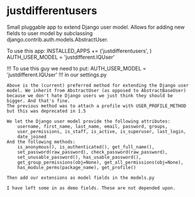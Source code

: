 justdifferentusers
==================

Small pluggable app to extend Django user model. Allows for adding new fields to user model by subclassing 
django.contrib.auth.models.AbstractUser.

To use this app:
INSTALLED_APPS +=  ('justdifferentusers', )
AUTH_USER_MODEL = 'justdifferent.IQUser'



  !!! To use this guy we need to put:
        AUTH_USER_MODEL = 'justdifferent.IQUser'
  !!! in our settings.py

    Above is the (current) preferred method for extending the Django user 
    model. We inherit from AbstractUser (as opposed to AbstractBaseUser)
    because we don't hate Django users we just think they should be 
    bigger. And that's fine.
    The previous method was to attach a profile with USER_PROFILE_METHOD
    but this was deprecated in 1.5
    
    We let the Django user model provide the following attributes:
        username, first_name, last_name, email, password, groups, 
        user_permissions, is_staff, is_active, is_superuser, last_login, 
        date_joined
    And the following methods:
        is_anonymous(), is_authenticated(), get_full_name(), 
        set_password(raw_password), check_password(raw_password), 
        set_unusable_password(), has_usable_password(), 
        get_group_permissions(obj=None), get_all_permissions(obj=None), 
        has_module_perms(package_name), get_profile()
        
    Then add our extensions as model fields in the models.py
    
    I have left some in as demo fields. These are not depended upon.
